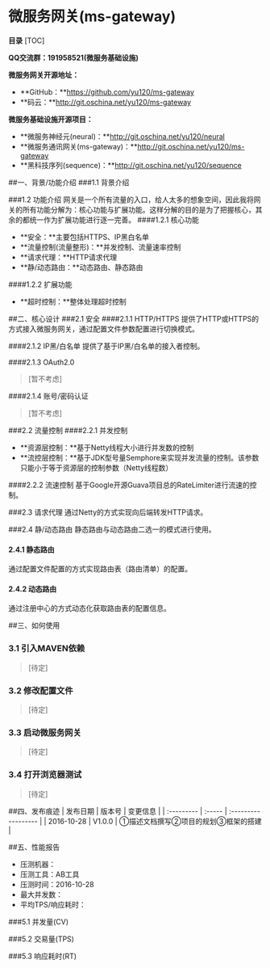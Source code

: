 # 微服务网关(ms-gateway)

**目录**
[TOC]

**QQ交流群：191958521(微服务基础设施)**

**微服务网关开源地址：**

+ **GitHub：**https://github.com/yu120/ms-gateway
+ **码云：**http://git.oschina.net/yu120/ms-gateway

**微服务基础设施开源项目：**

+ **微服务神经元(neural)：**http://git.oschina.net/yu120/neural
+ **微服务通讯网关(ms-gateway)：**http://git.oschina.net/yu120/ms-gateway
+ **黑科技序列(sequence)：**http://git.oschina.net/yu120/sequence


##一、背景/功能介绍
###1.1 背景介绍

###1.2 功能介绍
网关是一个所有流量的入口，给人太多的想象空间，因此我将网关的所有功能分解为：核心功能与扩展功能。这样分解的目的是为了把握核心，其余的都统一作为扩展功能进行逐一完善。
####1.2.1 核心功能
+ **安全：**主要包括HTTPS、IP黑白名单
+ **流量控制(流量整形)：**并发控制、流量速率控制
+ **请求代理：**HTTP请求代理
+ **静/动态路由：**动态路由、静态路由

####1.2.2 扩展功能
+ **超时控制：**整体处理超时控制

##二、核心设计
###2.1 安全
####2.1.1 HTTP/HTTPS
提供了HTTP或HTTPS的方式接入微服务网关，通过配置文件参数配置进行切换模式。

####2.1.2 IP黑/白名单
提供了基于IP黑/白名单的接入者控制。

####2.1.3 OAuth2.0
> [暂不考虑]

####2.1.4 账号/密码认证
> [暂不考虑]

###2.2 流量控制
####2.2.1 并发控制 
+ **资源层控制：**基于Netty线程大小进行并发数的控制
+ **流控层控制：**基于JDK型号量Semphore来实现并发流量的控制。该参数只能小于等于资源层的控制参数（Netty线程数）

####2.2.2 流速控制
基于Google开源Guava项目总的RateLimiter进行流速的控制。

###2.3 请求代理
通过Netty的方式实现向后端转发HTTP请求。

###2.4 静/动态路由
静态路由与动态路由二选一的模式进行使用。

#### 2.4.1 静态路由
通过配置文件配置的方式实现路由表（路由清单）的配置。

#### 2.4.2 动态路由
通过注册中心的方式动态化获取路由表的配置信息。

##三、如何使用
### 3.1 引入MAVEN依赖
> [待定]

### 3.2 修改配置文件
> [待定]

### 3.3 启动微服务网关
> [待定]

### 3.4 打开浏览器测试
>  [待定]

##四、发布痕迹
| 发布日期       | 版本号    | 变更信息                |
| :--------- | :----- | :------------------ |
| 2016-10-28 | V1.0.0 | ①描述文档撰写②项目的规划③框架的搭建 |

##五、性能报告
+ 压测机器：
+ 压测工具：AB工具
+ 压测时间：2016-10-28
+ 最大并发数：
+ 平均TPS/响应耗时：

###5.1 并发量(CV)

###5.2 交易量(TPS)

###5.3 响应耗时(RT)

